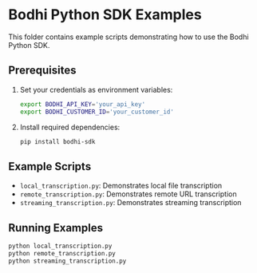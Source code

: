 # Bodhi Python SDK Examples

This folder contains example scripts demonstrating how to use the Bodhi Python SDK.

## Prerequisites

1. Set your credentials as environment variables:

   ```bash
   export BODHI_API_KEY='your_api_key'
   export BODHI_CUSTOMER_ID='your_customer_id'
   ```

2. Install required dependencies:
   ```bash
   pip install bodhi-sdk
   ```

## Example Scripts

- `local_transcription.py`: Demonstrates local file transcription
- `remote_transcription.py`: Demonstrates remote URL transcription
- `streaming_transcription.py`: Demonstrates streaming transcription

## Running Examples

```bash
python local_transcription.py
python remote_transcription.py
python streaming_transcription.py
```